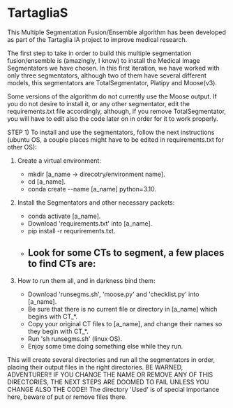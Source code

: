 # TartagliaS
This Multiple Segmentation Fusion/Ensemble algorithm has been developed as part of the Tartaglia IA project to improve medical research.

The first step to take in order to build this multiple segmentation fusion/ensemble is (amazingly, I know) to install the Medical Image Segmentators we have chosen. In this first iteration, we have worked with only three segmentators, although two of them have several different models, this segmentators are TotalSegmentator, Platipy and Moose(v3).

Some versions of the algorithm do not currently use the Moose output. If you do not desire to install it, or any other segmentator, edit the requirements.txt file accordingly, although, if you remove TotalSegmentator, you will have to edit also the code later on in order for it to work properly.

STEP 1) To install and use the segmentators, follow the next instructions (ubuntu OS, a couple places might have to be edited in requirements.txt for other OS):

1) Create a virtual environment:
   - mkdir [a_name -> direcotry/environment name].
   - cd [a_name].
   - conda create --name [a_name] python=3.10.
  
2) Install the Segmentators and other necessary packets:
   - conda activate [a_name].
   - Download 'requirements.txt' into [a_name].
   - pip install -r requrirements.txt.
   - Look for some CTs to segment, a few places to find CTs are:
        -

3) How to run them all, and in darkness bind them:
   - Download 'runsegms.sh', 'moose.py' and 'checklist.py' into [a_name].
   - Be sure that there is no current file or directory in [a_name] which begins with CT_*.
   - Copy your original CT files to [a_name], and change their names so they begin with CT_*.
   - Run 'sh runsegms.sh' (linux OS).
   - Enjoy some time doing something else while they run.

This will create several directories and run all the segmentators in order, placing their output files in the right directories. BE WARNED, ADVENTURER!!  IF YOU CHANGE THE NAME OR REMOVE ANY OF THIS DIRECTORIES, THE NEXT STEPS ARE DOOMED TO FAIL UNLESS YOU CHANGE ALSO THE CODE!!  The directory 'Used' is of special importance here, beware of put or remove files there.
